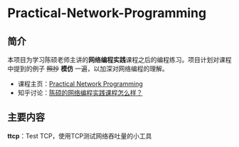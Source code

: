 # Practical-Network-Programming
## 简介
本项目为学习陈硕老师主讲的**网络编程实践**课程之后的编程练习。项目计划对课程中提到的例子 ~~照抄~~ **模仿** 一遍，以加深对网络编程的理解。
- 课程主页：[Practical Network Programming](https://chenshuo.com/practical-network-programming/)
- 知乎讨论：[陈硕的网络编程实践课程怎么样？](https://www.zhihu.com/question/53747085)

## 主要内容
**ttcp**：Test TCP，使用TCP测试网络吞吐量的小工具

